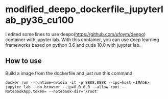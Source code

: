 # modified_deepo_dockerfile_jupyterlab_py36_cu100
I edited some lines to use deepo(https://github.com/ufoym/deepo) container with jupyter lab. With this container, you can use deep learning frameworks based on python 3.6 and cuda 10.0 with juypter lab.

## How to use
Build a image from the dockerfile and just run this command.
```
docker run --runtime=nvidia -it -p 8888:8888 --ipc=host <IMAGE> jupyter lab --no-browser --ip=0.0.0.0 --allow-root --NotebookApp.token= --notebook-dir='/root'
```
